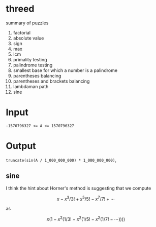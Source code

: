 threed
======

summary of puzzles

1. factorial
2. absolute value
3. sign
4. max
5. lcm
6. primality testing
7. palindrome testing
8. smallest base for which a number is a palindrome
9. parentheses balancing
10. parentheses and brackets balancing
11. lambdaman path
12. sine

# Input
  `-1570796327 <= A <= 1570796327`

# Output
  `truncate(sin(A / 1_000_000_000) * 1_000_000_000)`,

sine
----
I think the hint about Horner's method is suggesting that we compute

$$ x - x^3/3! + x^5/5! - x^7/7! + \cdots$$

as

$$ x(1 - x^2(1/3! - x^2(1/5! - x^2(1/7! - \cdots))))$$
